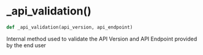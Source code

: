 # _api_validation()

```py
def _api_validation(api_version, api_endpoint)
```

Internal method used to validate the API Version and API Endpoint provided by the end user

